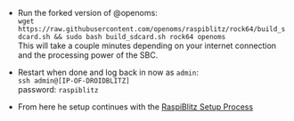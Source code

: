 * Run the forked version of @openoms:  
`wget https://raw.githubusercontent.com/openoms/raspiblitz/rock64/build_sdcard.sh && sudo bash build_sdcard.sh rock64 openoms`  
This will take a couple minutes depending on your internet connection and the processing power of the SBC.

* Restart when done and log back in now as `admin`:  
`ssh admin@[IP-OF-DROIDBLITZ]`  
password: `raspiblitz`

* From here he setup continues with the [RaspiBlitz Setup Process](https://github.com/rootzoll/raspiblitz/blob/master/README.md#setup-process-detailed-documentation)

